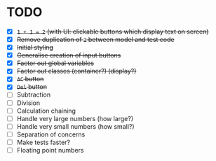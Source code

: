 # TODO
- [x] ~~`1 + 1 = 2` (with UI: clickable buttons which display text on screen)~~
- [x] ~~Remove duplication of `2` between model and test code~~
- [x] ~~Initial styling~~
- [x] ~~Generalise creation of input buttons~~
- [x] ~~Factor out global variables~~
- [x] ~~Factor out classes (container?) (display?)~~
- [x] ~~`AC` button~~
- [x] ~~`Del` button~~
- [ ] Subtraction
- [ ] Division
- [ ] Calculation chaining
- [ ] Handle very large numbers (how large?)
- [ ] Handle very small numbers (how small?)
- [ ] Separation of concerns
- [ ] Make tests faster?
- [ ] Floating point numbers

